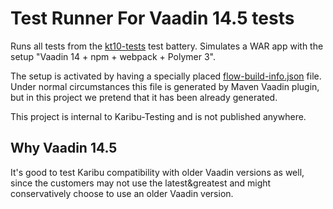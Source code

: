 # Test Runner For Vaadin 14.5 tests

Runs all tests from the [kt10-tests](../kt10-tests) test battery.
Simulates a WAR app with the setup "Vaadin 14 + npm + webpack + Polymer 3".

The setup is activated by having
a specially placed [flow-build-info.json](src/test/resources/META-INF/VAADIN/config/flow-build-info.json)
file. Under normal circumstances this file is generated by Maven Vaadin plugin,
but in this project we pretend that it has been already generated.

This project is internal to Karibu-Testing and is not published anywhere.

## Why Vaadin 14.5

It's good to test Karibu compatibility with older Vaadin versions as well, since
the customers may not use the latest&greatest and might conservatively choose
to use an older Vaadin version.
